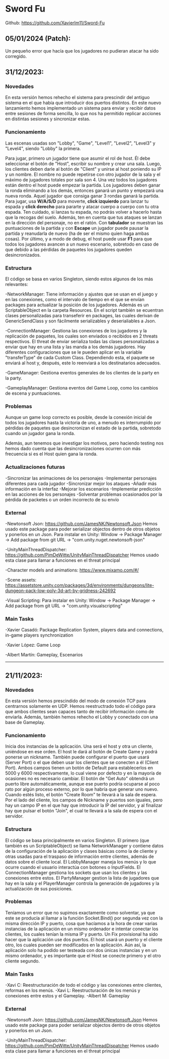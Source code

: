 # Sword Fu

Github: https://github.com/Xavierlm11/Sword-Fu

## 05/01/2024 (Patch):

Un pequeño error que hacía que los jugadores no pudieran atacar ha sido corregido.

## 31/12/2023:

### Novedades
En esta versión hemos rehecho el sistema para prescindir del antiguo sistema en el que había que introducir dos puertos distintos.
En este nuevo lanzamiento hemos implementado un sistema para enviar y recibir datos entre sesiones de forma sencilla, lo que nos
ha permitido replicar acciones en distintas sesiones y sincronizar estas.

### Funcionamiento
Las escenas usadas son "Lobby", "Game", "Level1", "Level2", "Level3" y "Level4", siendo "Lobby" la primera.

Para jugar, primero un jugador tiene que asumir el rol de host. Él debe seleccionar el botón de "Host", escribir su nombre y
crear una sala. Luego, los clientes deben darle al botón de "Client" y unirse al host poniendo su IP y un nombre. El nombre no
puede repetirse con otro jugador de la sala y el máximo de jugadores totales por sala son 4. Una vez todos los jugadores están dentro
el host puede empezar la partida. Los jugadores deben ganar la ronda eliminando a los demás, entonces ganará un punto y empezará una nueva
ronda. Aquel jugador que consiga ganar 3 rondas ganará la partida. Para jugar, usa __W/A/S/D__ para moverte, __click izquierdo__ para lanzar tu espada
y __click derecho__ para pararte y atacar cuerpo a cuerpo con tu otra espada. Ten cuidado, si lanzas tu espada, no podrás volver a hacerlo
hasta que la recogas del suelo. Además, ten en cuenta que tus ataques se lanzan en la dirección del personaje, no en el ratón.
Con __tabulador__ se muestran las puntuaciones de la partida y con __Escape__ un jugador puede pausar la partida y reanudarla de nuevo (ha de ser
el mismo quien haga ambas cosas). Por último, y a modo de debug, el host puede usar __F1__ para que todos los jugadores avancen a un nuevo
escenario, sobretodo en caso de que debido a las pérdidas de paquetes los jugadores queden desincronizados.

### Estructura
El código se basa en varios Singleton, siendo estos algunos de los más relevantes:

-NetworkManager: 
Tiene información y ajustes que se usan en el juego y en las conexiones, como el intervalo de tiempo en el que se envían packages 
para actualizar la posición de los jugadores. Además es un ScriptableObject en la carpeta Resources.
En el script también se ecuentran clases personalizadas para transeferir en packages, las cuales derivan de GenericSendClass y son
fácilmente serializables y deserialiables a Json.

-ConnectionManager:
Gestiona las conexiones de los jugadores y la replicación de paquetes, los cuales son enviados o recibidos en 2 threats respectivos.
El threat de enviar serializa todas las clases personalizadas a enviar que hay en una lista y las manda a los demás jugadores.
Hay diferentes configuraciones que se le pueden aplicar en la variable "transferType" de cada Custom Class. Dependiendo esta,
el paquete se enviará al host y, después, este lo reenviará a los destinatarios adecuados.

-GameManager:
Gestiona eventos generales de los clientes de la party en la party.

-GameplayManager:
Gestiona eventos del Game Loop, como los cambios de escena y puntuaciones.

### Problemas
Aunque un game loop correcto es posible, desde la conexión inicial de todos los jugadores hasta la victoria de uno, a menudo es
interrumpido por pérdidas de paquetes que desincronizan el estado de la partida, sobretodo cuando un jugador gana la ronda.

Además, aun tenemos que investigar los motivos, pero haciendo testing nos hemos dado cuenta que las desincronizaciones ocurren
con más frecuencia si es el Host quien gana la ronda.

### Actualizaciones futuras
-Sincronizar las animaciones de los personajes
-Implementar personajes diferentes para cada jugador
-Sincronizar mejor los ataques
-Añadir más información en la interfaz
-Mejorar los escenarios
-Implementar predicción en las acciones de los personajes
-Solventar problemas ocasionados por la pérdida de packetes o un orden incorrecto de su envío

### External

-Newtonsoft Json: 
https://github.com/JamesNK/Newtonsoft.Json
Hemos usado este package para poder serializar objectos dentro de otros objetos y ponerlos en un Json.
Para instalar en Unity: Window -> Package Manager -> Add package from git URL -> "com.unity.nuget.newtonsoft-json"

-UnityMainThreadDispatcher: 
https://github.com/PimDeWitte/UnityMainThreadDispatcher
Hemos usado esta clase para llamar a funciones en el threat principal

-Character models and animations:
https://www.mixamo.com/#/

-Scene assets:
https://assetstore.unity.com/packages/3d/environments/dungeons/lite-dungeon-pack-low-poly-3d-art-by-gridness-242692

-Visual Scripting:
Para instalar en Unity: Window -> Package Manager -> Add package from git URL -> "com.unity.visualscripting"

### Main Tasks

-Xavier Casadó: Package Replication System, players data and connections, in-game players synchronization

-Xavier López: Game Loop

-Albert Martín: Gameplay, Escenarios

----------------------------------------------------------------------------------------

## 21/11/2023:

### Novedades
En esta versión hemos prescindido del modo de conexión TCP para centrarnos solamente en UDP.
Hemos reestructrado todo el código para que ambos clientes sean capaces tanto de recibir información como de enviarla.
Además, también hemos rehecho el Lobby y conectado con una base de Gameplay.

### Funcionamiento
Inicia dos instancias de la aplicación. Una será el host y otra un cliente, uniéndose en ese orden. El host le dará al
botón de Create Game y podrá ponerse un nickname. También puede configurar el puerto que usará (Server Port) o el que deben
usar los clientes que se conecten a él (Client Port). Ambos campos tienen un botón de Default para establecerlos en 
5000 y 6000 respectivamente, lo cual viene por defecto y en la mayoría de ocasiones no es necesario cambiar. El botón de 
"Get Auto" obtendrá un puerto libre automáticamente, aunque ese puerto podría ocuparse al poco rato por algún proceso externo,
 por lo que habría que generar uno nuevo. Cuando estés listo, el botón "Create Room" te llevará a la sala de espera.
Por el lado del cliente, los campos de Nickname y puertos son iguales, pero hay un campo IP en el que hay que introducir la 
IP del servidor, y al finalizar hay que pulsar el botón "Join", el cual te llevará a la sala de espera con el servidor.

### Estructura
El código se basa principalmente en varios Singleton. El primero (que también es un ScriptableObject) se llama NetworkManager
y contiene datos de la configuración de la aplicación y clases básicas como la de cliente y otras usadas para el traspaso
de información entre clientes, además de datos sobre el cliente local. El LobbyManager maneja los menús y lo que ocurre cuando
 el usuario interactúa con botones o InputFields. El ConnectionManager gestiona los sockets que usan los clientes y las 
conexiones entre estos. El PartyManager gestion la lista de jugadores que hay en la sala y el PlayerManager controla la generación
de jugadores y la actualización de sus posiciones.


### Problemas
Teníamos un error que no supimos exactamente como solventar, ya que este se producía al llamar a la función Socket.Bind()
 por segunda vez con la misma dirección IP y puerto, cosa que hacíamos a la hora de crear varias instancias de la aplicación
en un mismo ordenador e intentar conectar los clientes, los cuales tenían la misma IP y puerto. Un Fix provisional ha sido
hacer que la aplicación use dos puertos. El host usará un puerto y el cliente otro, los cuales pueden ser modificados en la
aplicación. Aún así, la aplicación solo ha podido ser testeada con dos únicas instancias y en un mismo ordenador, y es 
importante que el Host se conecte primero y el otro cliente segundo.


### Main Tasks
-Xavi C: Reestructuración de todo el código y las conexiones entre clientes, reformas en los menús.
-Xavi L: Reestructuración de los menús y conexiones entre estos y el Gameplay.
-Albert M: Gameplay

### External

-Newtonsoft Json: 
https://github.com/JamesNK/Newtonsoft.Json
Hemos usado este package para poder serializar objectos dentro de otros objetos y ponerlos en un Json.

-UnityMainThreadDispatcher: 
https://github.com/PimDeWitte/UnityMainThreadDispatcher
Hemos usado esta clase para llamar a funciones en el threat principal
